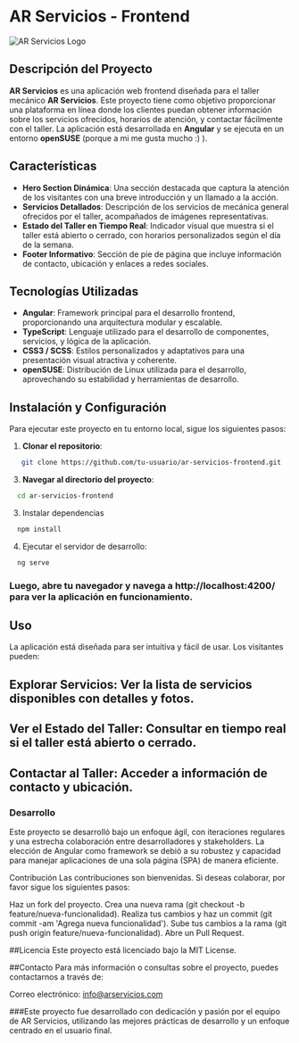 # AR Servicios - Frontend

![AR Servicios Logo](../../../assets/images/AR_Servicios_LOGO_1.png)

## Descripción del Proyecto

**AR Servicios** es una aplicación web frontend diseñada para el taller mecánico **AR Servicios**. Este proyecto tiene como objetivo proporcionar una plataforma en línea donde los clientes puedan obtener información sobre los servicios ofrecidos, horarios de atención, y contactar fácilmente con el taller. La aplicación está desarrollada en **Angular** y se ejecuta en un entorno **openSUSE** (porque a mi me gusta mucho :) ).

## Características

- **Hero Section Dinámica**: Una sección destacada que captura la atención de los visitantes con una breve introducción y un llamado a la acción.
- **Servicios Detallados**: Descripción de los servicios de mecánica general ofrecidos por el taller, acompañados de imágenes representativas.
- **Estado del Taller en Tiempo Real**: Indicador visual que muestra si el taller está abierto o cerrado, con horarios personalizados según el día de la semana.
- **Footer Informativo**: Sección de pie de página que incluye información de contacto, ubicación y enlaces a redes sociales.

## Tecnologías Utilizadas

- **Angular**: Framework principal para el desarrollo frontend, proporcionando una arquitectura modular y escalable.
- **TypeScript**: Lenguaje utilizado para el desarrollo de componentes, servicios, y lógica de la aplicación.
- **CSS3 / SCSS**: Estilos personalizados y adaptativos para una presentación visual atractiva y coherente.
- **openSUSE**: Distribución de Linux utilizada para el desarrollo, aprovechando su estabilidad y herramientas de desarrollo.

## Instalación y Configuración

Para ejecutar este proyecto en tu entorno local, sigue los siguientes pasos:

1. **Clonar el repositorio**:
  ```bash
     git clone https://github.com/tu-usuario/ar-servicios-frontend.git
  ```

3. **Navegar al directorio del proyecto**:
  ```bash
    cd ar-servicios-frontend
  ```

3. Instalar dependencias
  ```bash
    npm install
  ```

4. Ejecutar el servidor de desarrollo:
  ```bash
    ng serve
  ```

### Luego, abre tu navegador y navega a http://localhost:4200/ para ver la aplicación en funcionamiento.

## Uso
  La aplicación está diseñada para ser intuitiva y fácil de usar. Los visitantes pueden:

## Explorar Servicios: Ver la lista de servicios disponibles con detalles y fotos.

## Ver el Estado del Taller: Consultar en tiempo real si el taller está abierto o cerrado.

## Contactar al Taller: Acceder a información de contacto y ubicación.

### Desarrollo
Este proyecto se desarrolló bajo un enfoque ágil, con iteraciones regulares y una estrecha colaboración entre desarrolladores y stakeholders. La elección de Angular como framework se debió a su robustez y capacidad para manejar aplicaciones de una sola página (SPA) de manera eficiente.

Contribución
Las contribuciones son bienvenidas. Si deseas colaborar, por favor sigue los siguientes pasos:

Haz un fork del proyecto.
Crea una nueva rama (git checkout -b feature/nueva-funcionalidad).
Realiza tus cambios y haz un commit (git commit -am 'Agrega nueva funcionalidad').
Sube tus cambios a la rama (git push origin feature/nueva-funcionalidad).
Abre un Pull Request.

##Licencia
  Este proyecto está licenciado bajo la MIT License.

##Contacto
  Para más información o consultas sobre el proyecto, puedes contactarnos a través de:

  Correo electrónico: info@arservicios.com
  
  ###Este proyecto fue desarrollado con dedicación y pasión por el equipo de AR Servicios, utilizando las mejores prácticas de desarrollo y un enfoque         centrado en el usuario final.
  
